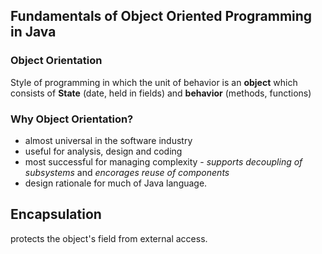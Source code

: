 ## Fundamentals of Object Oriented Programming in Java
### Object Orientation
Style of programming in which the unit of behavior is an __object__ which consists of __State__ (date, held in fields) and __behavior__ (methods, functions)

### Why Object Orientation?
* almost universal in the software industry
* useful for analysis, design and coding
* most successful for managing complexity - _supports decoupling of subsystems_ and _encorages reuse of components_
* design rationale for much of Java language.

## Encapsulation
protects the object's field from external access.